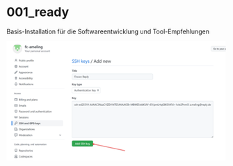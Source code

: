 # 001_ready
Basis-Installation für die Softwareentwicklung und Tool-Empfehlungen

![](img/Add%20new%20SSH%20keys.png)